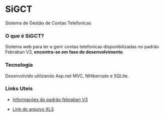 # SiGCT
Sistema de Gestão de Contas Telefonicas


### O que é SiGCT?
Sistema web para ler e gerir contas telefonicas disponibilizadas no padrão Febraban V3, **encontra-se em fase de desenvolvimento**.  

### Tecnologia  
Desenvolvido utilizando Asp.net MVC, NHibernate e SQLite.  

### Links Uteis
* [Informações do padrão febraban V3](https://febraban.org.br/Acervo1.asp?id_texto=201&id_pagina=173&palavra=)

* [Link do arquivo XLS](https://febraban.org.br/LerArquivo.asp?Tabela=Home_Arquivos&codigo=id_arquivo&campo1=arquivo&campo2=QtdeAcessos&id_codigo=242&campo3=arquivos/)

